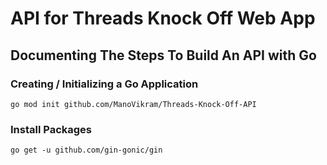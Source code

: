 # API for Threads Knock Off Web App

## Documenting The Steps To Build An API with Go

### Creating / Initializing a Go Application
```
go mod init github.com/ManoVikram/Threads-Knock-Off-API
```

### Install Packages
```
go get -u github.com/gin-gonic/gin
```